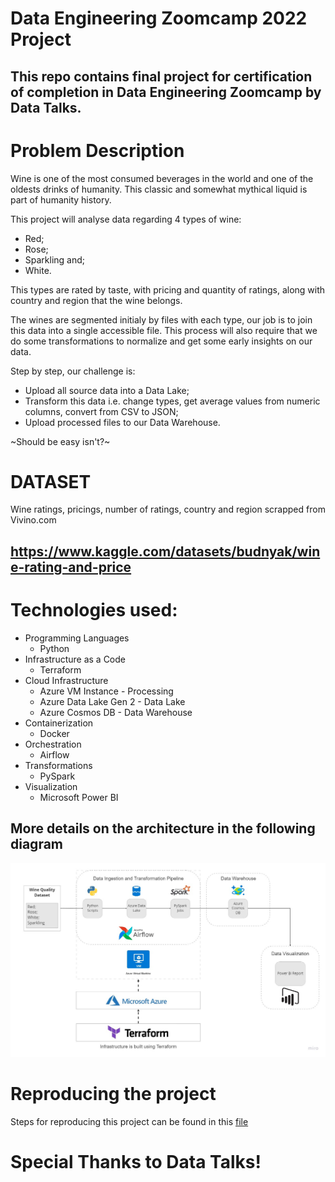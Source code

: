 # Data Engineering Zoomcamp 2022 Project

## This repo contains final project for certification of completion in Data Engineering Zoomcamp by Data Talks.  

# Problem Description

Wine is one of the most consumed beverages in the world and one of the oldests drinks of humanity. This classic and somewhat mythical liquid is part of humanity history. 

This project will analyse data regarding 4 types of wine: 
* Red; 
* Rose; 
* Sparkling and; 
* White. 

This types are rated by taste, with pricing and quantity of ratings, along with country and region that the wine belongs.

The wines are segmented initialy by files with each type, our job is to join this data into a single accessible file. 
This process will also require that we do some transformations to normalize and get some early insights on our data.

Step by step, our challenge is:
* Upload all source data into a Data Lake;
* Transform this data i.e. change types, get average values from numeric columns, convert from CSV to JSON;
* Upload processed files to our Data Warehouse.

~Should be easy isn't?~

# DATASET

Wine ratings, pricings, number of ratings, country and region scrapped from Vivino.com

## https://www.kaggle.com/datasets/budnyak/wine-rating-and-price

# Technologies used: 

* Programming Languages
    * Python
* Infrastructure as a Code
    * Terraform
* Cloud Infrastructure
    * Azure VM Instance - Processing
    * Azure Data Lake Gen 2 - Data Lake
    * Azure Cosmos DB - Data Warehouse
* Containerization
    * Docker
* Orchestration
    * Airflow
* Transformations
    * PySpark
* Visualization
    * Microsoft Power BI

## More details on the architecture in the following diagram

![Architecture](/images/DE%20Project%20Arch.jpg)

# Reproducing the project

Steps for reproducing this project can be found in this [file](/steps.md)

# Special Thanks to Data Talks! 
